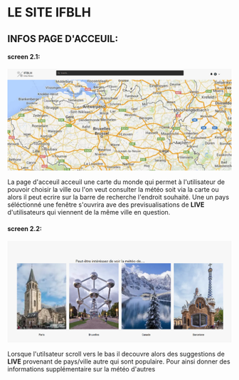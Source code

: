 **LE SITE IFBLH**
==============================================================

INFOS PAGE D'ACCEUIL:
-----------------------------

#### screen 2.1:

![Page d'acceuil](screen2.1.png)

La page d'acceuil acceuil une carte du monde qui permet à l'utilisateur de pouvoir choisir la ville ou l'on veut consulter la météo soit via la carte ou alors il peut ecrire sur la barre de recherche l'endroit souhaité. Une un pays séléctionné une fenêtre s'ouvrira ave des previsualisations de  **LIVE** d'utilisateurs qui viennent de la même ville en question.


#### screen 2.2:
![suggestions de live](screen.2.2.png)

Lorsque l'utilsateur scroll vers le bas il decouvre alors des suggestions de **LIVE** provenant de pays/ville autre qui sont populaire. Pour ainsi donner des informations supplémentaire sur la météo d'autres  